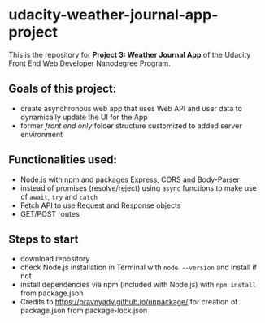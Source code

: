 # udacity-weather-journal-app-project

This is the repository for **Project 3: Weather Journal App** of the Udacity Front End Web Developer Nanodegree Program.

## Goals of this project:
* create asynchronous web app that uses Web API and user data to dynamically update the UI for the App
* former *front end only* folder structure customized to added server environment

## Functionalities used:
* Node.js with npm and packages Express, CORS and Body-Parser
* instead of promises (resolve/reject) using `async` functions to make use of `await`, `try` and `catch`
* Fetch API to use Request and Response objects
* GET/POST routes


## Steps to start
* download repository
* check Node.js installation in Terminal with `node --version` and install if not
* install dependencies via npm (included with Node.js) with `npm install` from package.json
* Credits to https://pravnyadv.github.io/unpackage/ for creation of package.json from package-lock.json